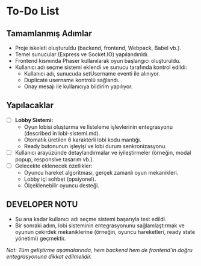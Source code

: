 # To-Do List

## Tamamlanmış Adımlar

- Proje iskeleti oluşturuldu (backend, frontend, Webpack, Babel vb.).
- Temel sunucular (Express ve Socket.IO) yapılandırıldı.
- Frontend kısmında Phaser kullanılarak oyun başlangıcı oluşturuldu.
- Kullanıcı adı seçme sistemi eklendi ve sunucu tarafında kontrol edildi:
  - Kullanıcı adı, sunucuda setUsername eventi ile alınıyor.
  - Duplicate username kontrolü sağlandı.
  - Onay mesajı ile kullanıcıya bildirim yapılıyor.

## Yapılacaklar

- [ ] **Lobby Sistemi:**
  - Oyun lobisi oluşturma ve listeleme işlevlerinin entegrasyonu (described in lobi-sistemi.md).
  - Otomatik üretilen 6 karakterli lobi kodu mantığı.
  - Ready butonunun işleyişi ve lobi durum senkronizasyonu.
- [ ] Kullanıcı arayüzünde detaylandırmalar ve iyileştirmeler (örneğin, modal popup, responsive tasarım vb.).
- [ ] Gelecekte eklenecek özellikler:
  - Oyuncu hareket algoritması, gerçek zamanlı oyun mekanikleri.
  - Lobby içi sohbet (opsiyonel).
  - Ölçeklenebilir oyuncu desteği.

## DEVELOPER NOTU

- Şu ana kadar kullanıcı adı seçme sistemi başarıyla test edildi. 
- Bir sonraki adım, lobi sisteminin entegrasyonunu sağlamlaştırmak ve oyunun çekirdek mekaniklerine (örneğin, oyuncu hareketleri, ready state yönetimi) geçmektir.

_Not: Tüm geliştirme aşamalarında, hem backend hem de frontend'in doğru entegrasyonuna dikkat edilmelidir._ 